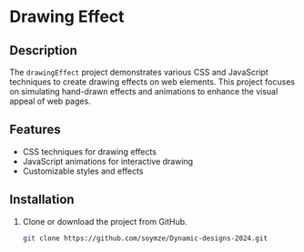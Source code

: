 # Drawing Effect

## Description
The `drawingEffect` project demonstrates various CSS and JavaScript techniques to create drawing effects on web elements. This project focuses on simulating hand-drawn effects and animations to enhance the visual appeal of web pages.

## Features
- CSS techniques for drawing effects
- JavaScript animations for interactive drawing
- Customizable styles and effects

## Installation
1. Clone or download the project from GitHub.
   ```bash
   git clone https://github.com/soymze/Dynamic-designs-2024.git
